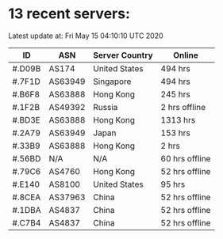 # 13 recent servers:

Latest update at: Fri May 15 04:10:10 UTC 2020

| ID | ASN | Server Country | Online |
| -- | --- | -------------- | ------ |
| #.D09B | AS174 | United States | 494 hrs |
| #.7F1D | AS63949 | Singapore | 494 hrs |
| #.B6F8 | AS63888 | Hong Kong | 245 hrs |
| #.1F2B | AS49392 | Russia | 2 hrs offline |
| #.BD3E | AS63888 | Hong Kong | 1313 hrs |
| #.2A79 | AS63949 | Japan | 153 hrs |
| #.33B9 | AS63888 | Hong Kong | 2 hrs |
| #.56BD | N/A | N/A | 60 hrs offline |
| #.79C6 | AS4760 | Hong Kong | 52 hrs offline |
| #.E140 | AS8100 | United States | 95 hrs |
| #.8CEA | AS37963 | China | 52 hrs offline |
| #.1DBA | AS4837 | China | 52 hrs offline |
| #.C7B4 | AS4837 | China | 52 hrs offline |

